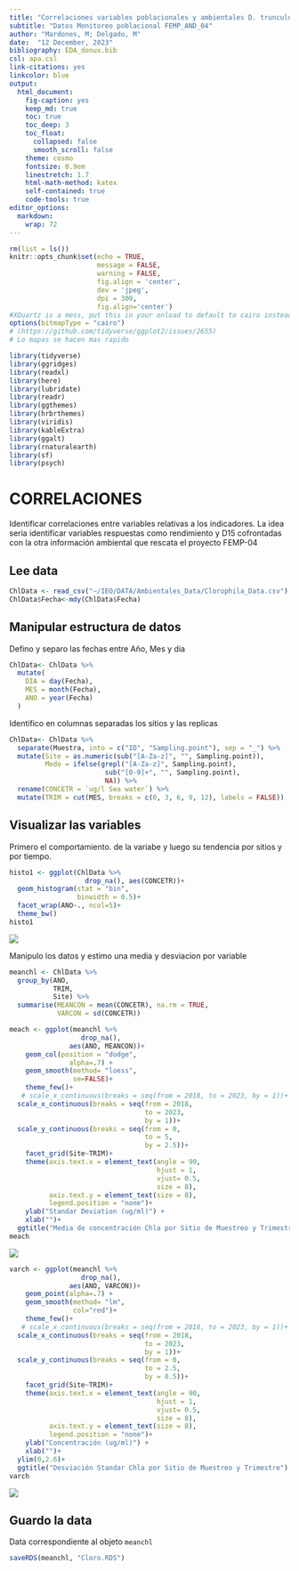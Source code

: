 ```yaml
---
title: "Correlaciones variables poblacionales y ambientales D. trunculus"
subtitle: "Datos Monitoreo poblacional FEMP_AND_04"
author: "Mardones, M; Delgado, M"
date:  "12 December, 2023"
bibliography: EDA_donux.bib
csl: apa.csl
link-citations: yes
linkcolor: blue
output: 
  html_document:
    fig-caption: yes
    keep_md: true
    toc: true
    toc_deep: 3
    toc_float:
      collapsed: false
      smooth_scroll: false
    theme: cosmo
    fontsize: 0.9em
    linestretch: 1.7
    html-math-method: katex
    self-contained: true
    code-tools: true
editor_options: 
  markdown: 
    wrap: 72
---
```



```r
rm(list = ls())
knitr::opts_chunk$set(echo = TRUE,
                      message = FALSE,
                      warning = FALSE,
                      fig.align = 'center',
                      dev = 'jpeg',
                      dpi = 300, 
                      fig.align='center')
#XQuartz is a mess, put this in your onload to default to cairo instead
options(bitmapType = "cairo") 
# (https://github.com/tidyverse/ggplot2/issues/2655)
# Lo mapas se hacen mas rapido
```


```r
library(tidyverse)
library(ggridges)
library(readxl)
library(here)
library(lubridate)
library(readr)
library(ggthemes)
library(hrbrthemes)
library(viridis)
library(kableExtra)
library(ggalt)
library(rnaturalearth)
library(sf)
library(psych)
```


# CORRELACIONES

Identificar correlaciones entre variables relativas a los indicadores. La idea seria identificar variables respuestas como rendimiento y D15 cofrontadas con la otra información ambiental que rescata el proyecto FEMP-04

## Lee data

```r
ChlData <- read_csv("~/IEO/DATA/Ambientales_Data/Clorophila_Data.csv")
ChlData$Fecha<-mdy(ChlData$Fecha)
```

## Manipular estructura de datos 


Defino y separo las fechas entre Año, Mes y dia


```r
ChlData<- ChlData %>%
  mutate(
    DIA = day(Fecha),
    MES = month(Fecha),
    ANO = year(Fecha)
  )
```

Identifico en columnas separadas los sitios y las replicas


```r
ChlData<- ChlData %>% 
  separate(Muestra, into = c("ID", "Sampling.point"), sep = "_") %>% 
  mutate(Site = as.numeric(sub("[A-Za-z]", "", Sampling.point)),
         Modo = ifelse(grepl("[A-Za-z]", Sampling.point), 
                        sub("[0-9]+", "", Sampling.point), 
                        NA)) %>% 
  rename(CONCETR = `ug/l Sea water`) %>% 
  mutate(TRIM = cut(MES, breaks = c(0, 3, 6, 9, 12), labels = FALSE))
```

## Visualizar las variables

Primero el comportamiento. de la variabe y luego su tendencia por sitios y por tiempo.


```r
histo1 <- ggplot(ChlData %>% 
                   drop_na(), aes(CONCETR))+
  geom_histogram(stat = "bin",
                 binwidth = 0.5)+
  facet_wrap(ANO~., ncol=5)+
  theme_bw()
histo1
```

<img src="Correlaciones-variables-poblacionales-y-ambientales_files/figure-html/unnamed-chunk-5-1.jpeg" style="display: block; margin: auto;" />


Manipulo los datos y estimo una media y desviacion por variable


```r
meanchl <- ChlData %>% 
  group_by(ANO,
           TRIM,
           Site) %>% 
  summarise(MEANCON = mean(CONCETR), na.rm = TRUE,
            VARCON = sd(CONCETR))
```


```r
meach <- ggplot(meanchl %>% 
                  drop_na(), 
               aes(ANO, MEANCON))+
    geom_col(position = "dodge",
               alpha=.7) +
    geom_smooth(method= "loess",
                se=FALSE)+
    theme_few()+ 
   # scale_x_continuous(breaks = seq(from = 2018, to = 2023, by = 1))+
  scale_x_continuous(breaks = seq(from = 2018, 
                                  to = 2023, 
                                  by = 1))+
  scale_y_continuous(breaks = seq(from = 0, 
                                  to = 5, 
                                  by = 2.5))+
    facet_grid(Site~TRIM)+
    theme(axis.text.x = element_text(angle = 90,
                                     hjust = 1,
                                     vjust= 0.5,
                                     size = 8),
          axis.text.y = element_text(size = 8),
          legend.position = "none")+
    ylab("Standar Deviation (ug/ml)") +
    xlab("")+
  ggtitle("Media de concentración Chla por Sitio de Muestreo y Trimestre")
meach
```

<img src="Correlaciones-variables-poblacionales-y-ambientales_files/figure-html/unnamed-chunk-7-1.jpeg" style="display: block; margin: auto;" />


```r
varch <- ggplot(meanchl %>% 
                  drop_na(), 
               aes(ANO, VARCON))+
    geom_point(alpha=.7) +
    geom_smooth(method= "lm",
                col="red")+
    theme_few()+ 
   # scale_x_continuous(breaks = seq(from = 2018, to = 2023, by = 1))+
  scale_x_continuous(breaks = seq(from = 2018, 
                                  to = 2023, 
                                  by = 1))+
  scale_y_continuous(breaks = seq(from = 0, 
                                  to = 2.5, 
                                  by = 0.5))+
    facet_grid(Site~TRIM)+
    theme(axis.text.x = element_text(angle = 90,
                                     hjust = 1,
                                     vjust= 0.5,
                                     size = 8),
          axis.text.y = element_text(size = 8),
          legend.position = "none")+
    ylab("Concentración (ug/ml)") +
    xlab("")+
  ylim(0,2.6)+
  ggtitle("Desviación Standar Chla por Sitio de Muestreo y Trimestre")
varch
```

<img src="Correlaciones-variables-poblacionales-y-ambientales_files/figure-html/unnamed-chunk-8-1.jpeg" style="display: block; margin: auto;" />

## Guardo la data 

Data correspondiente al objeto `meanchl`


```r
saveRDS(meanchl, "Cloro.RDS")
```

